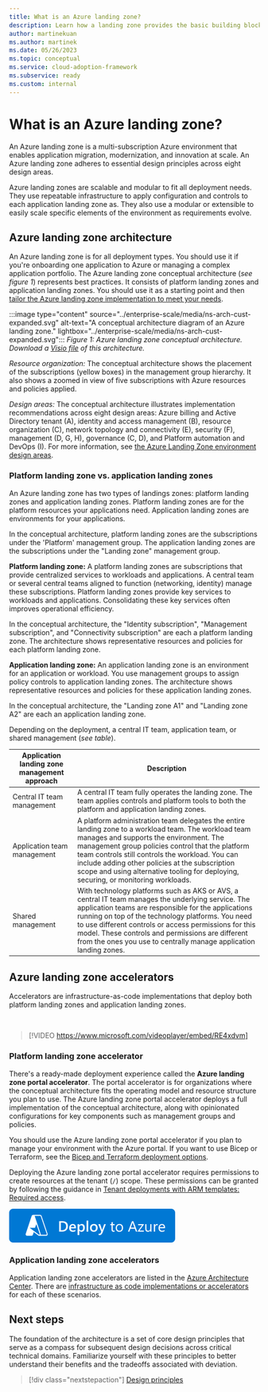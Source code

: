 ```yaml
---
title: What is an Azure landing zone?
description: Learn how a landing zone provides the basic building block of any cloud adoption environment.
author: martinekuan
ms.author: martinek
ms.date: 05/26/2023
ms.topic: conceptual
ms.service: cloud-adoption-framework
ms.subservice: ready
ms.custom: internal
---
```


# What is an Azure landing zone?

An Azure landing zone is a multi-subscription Azure environment that enables application migration, modernization, and innovation at scale. An Azure landing zone adheres to essential design principles across eight design areas.

Azure landing zones are scalable and modular to fit all deployment needs. They use repeatable infrastructure to apply configuration and controls to each application landing zone as. They also use a modular or extensible to easily scale specific elements of the environment as requirements evolve.

## Azure landing zone architecture

An Azure landing zone is for all deployment types. You should use it if you're onboarding one application to Azure or managing a complex application portfolio. The Azure landing zone conceptual architecture (*see figure 1*) represents best practices. It consists of platform landing zones and application landing zones. You should use it as a starting point and then [tailor the Azure landing zone implementation to meet your needs](./tailoring-alz.md).

:::image type="content" source="../enterprise-scale/media/ns-arch-cust-expanded.svg" alt-text="A conceptual architecture diagram of an Azure landing zone." lightbox="../enterprise-scale/media/ns-arch-cust-expanded.svg":::
*Figure 1: Azure landing zone conceptual architecture. Download a [Visio file](https://raw.githubusercontent.com/microsoft/CloudAdoptionFramework/master/ready/enterprise-scale-architecture.vsdx) of this architecture.*

*Resource organization:* The conceptual architecture shows the placement of the subscriptions (yellow boxes) in the management group hierarchy. It also shows a zoomed in view of five subscriptions with Azure resources and policies applied.

*Design areas:* The conceptual architecture illustrates implementation recommendations across eight design areas: Azure billing and Active Directory tenant (A), identity and access management (B), resource organization (C), network topology and connectivity (E), security (F), management (D, G, H), governance (C, D), and Platform automation and DevOps (I). For more information, see [the Azure Landing Zone environment design areas](./design-areas.md#environment-design-areas).

### Platform landing zone vs. application landing zones

An Azure landing zone has two types of landings zones: platform landing zones and application landing zones. Platform landing zones are for the platform resources your applications need. Application landing zones are environments for your applications.

In the conceptual architecture, platform landing zones are the subscriptions under the 'Platform' management group. The application landing zones are the subscriptions under the "Landing zone" management group.

**Platform landing zone:** A platform landing zones are subscriptions that provide centralized services to workloads and applications. A central team or several central teams aligned to function (networking, identity) manage these subscriptions. Platform landing zones provide key services to workloads and applications. Consolidating these key services often improves operational efficiency.

In the conceptual architecture, the "Identity subscription", "Management subscription", and "Connectivity subscription" are each a platform landing zone. The architecture shows representative resources and policies for each platform landing zone.

**Application landing zone:**  An application landing zone is an environment for an application or workload. You use management groups to assign policy controls to application landing zones. The architecture shows representative resources and policies for these application landing zones.

In the conceptual architecture, the "Landing zone A1" and "Landing zone A2" are each an application landing zone.

Depending on the deployment, a central IT team, application team, or shared management (*see table*).

| Application landing zone management approach | Description |
| --- | --- |
| Central IT team management | A central IT team fully operates the landing zone. The team applies controls and platform tools to both the platform and application landing zones.
| Application team management | A platform administration team delegates the entire landing zone to a workload team. The workload team manages and supports the environment. The management group policies control that the platform team controls still controls the workload. You can include adding other policies at the subscription scope and using alternative tooling for deploying, securing, or monitoring workloads.|
| Shared management | With technology platforms such as AKS or AVS, a central IT team manages the underlying service. The application teams are responsible for the applications running on top of the technology platforms. You need to use different controls or access permissions for this model. These controls and permissions are different from the ones you use to centrally manage application landing zones.  

## Azure landing zone accelerators

Accelerators are infrastructure-as-code implementations that deploy both platform landing zones and application landing zones.

<!-- markdownlint-disable MD034 -->

<br/>

> [!VIDEO https://www.microsoft.com/videoplayer/embed/RE4xdvm]

<!-- markdownlint-enable MD034 -->

### Platform landing zone accelerator

There's a ready-made deployment experience called the **Azure landing zone portal accelerator**. The portal accelerator is for organizations where the conceptual architecture fits the operating model and resource structure you plan to use. The Azure landing zone portal accelerator deploys a full implementation of the conceptual architecture, along with opinionated configurations for key components such as management groups and policies.

You should use the Azure landing zone portal accelerator if you plan to manage your environment with the Azure portal. If you want to use Bicep or Terraform, see the [Bicep and Terraform deployment options](/azure/architecture/landing-zones/landing-zone-deploy#platform).

Deploying the Azure landing zone portal accelerator requires permissions to create resources at the tenant (`/`) scope. These permissions can be granted by following the guidance in [Tenant deployments with ARM templates: Required access](/azure/azure-resource-manager/templates/deploy-to-tenant?tabs=azure-powershell#required-access).

[![`DTA-Button-ALZ`](https://raw.githubusercontent.com/Azure/azure-quickstart-templates/master/1-CONTRIBUTION-GUIDE/images/deploytoazure.svg?sanitize=true)](https://aka.ms/caf/ready/accelerator)

### Application landing zone accelerators

Application landing zone accelerators are listed in the [Azure Architecture Center](/azure/architecture/landing-zones/landing-zone-deploy). There are [infrastructure as code implementations or accelerators](/azure/architecture/landing-zones/landing-zone-deploy#application) for each of these scenarios.

## Next steps

The foundation of the architecture is a set of core design principles that serve as a compass for subsequent design decisions across critical technical domains. Familiarize yourself with these principles to better understand their benefits and the tradeoffs associated with deviation.

> [!div class="nextstepaction"]
> [Design principles](./design-principles.md)
